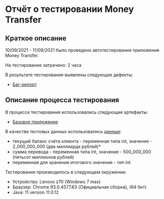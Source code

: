 # Отчёт о тестировании Money Transfer

## Краткое описание

10/09/2021 - 11/09/2021 было проведено автотестирование приложения Money Transfer.

На тестирование затрачено: 2 часа

В результате тестирования выявлены следующие дефекты:
* [Баг-репорт](#https://github.com/yu-skripkina/java1.1/issues/1)

## Описание процесса тестирования

В процессе тестирования использовались следующие артефакты:
* [Базовое приложение](#https://github.com/yu-skripkina/java1.1/blob/master/src/Main.java)

В качестве тестовых данных использовались [данные](#https://github.com/netology-code/javaqa-homeworks/blob/master/intro/MERGED.md):
* текущий баланс счёта клиента - переменная типа int, значение - 2_000_000_000 (два миллиарда рублей)*
* сумма перевода - переменная типа int, значение - 500_000_000 (пятьсот миллионов рублей)
* переменная для хранения итогового значения - тип int

Тестирование производилось в следующем окружении:
* Устройство: Lenovo z70 (Windows 7 max)
* Браузер: Chrome 93.0.4577.63 (Официальная сборка), (64 бит)
* Java: 11 version 11.0.12